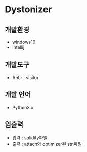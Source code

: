 # Dystonizer

## 개발환경
- windows10
- intellij

## 개발도구
- Antlr : visitor

## 개발 언어
- Python3.x

## 입출력
- 입력 : solidity파일
- 출력 : attach와 optimizer된 stn파일 